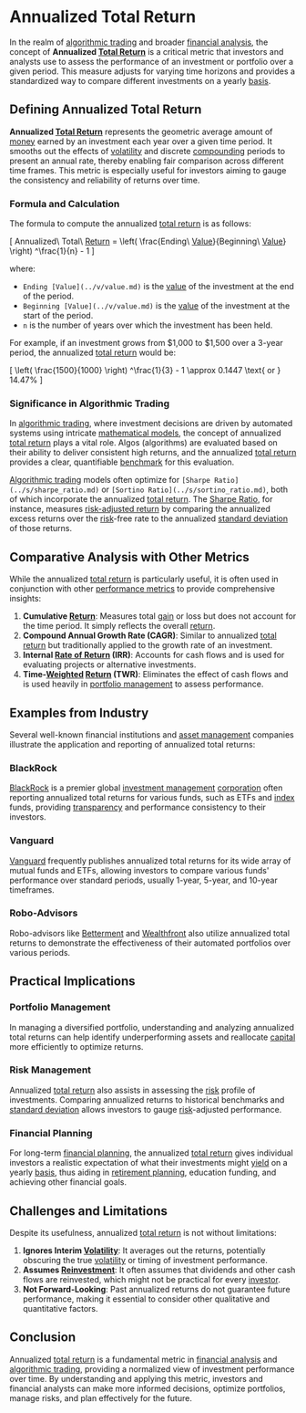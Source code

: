 # Annualized Total Return

In the realm of [algorithmic trading](../a/accountability.md) and broader [financial analysis](../f/financial_analysis.md), the concept of **Annualized [Total Return](../t/total_return.md)** is a critical metric that investors and analysts use to assess the performance of an investment or portfolio over a given period. This measure adjusts for varying time horizons and provides a standardized way to compare different investments on a yearly [basis](../b/basis.md).

## Defining Annualized Total Return

**Annualized [Total Return](../t/total_return.md)** represents the geometric average amount of [money](../m/money.md) earned by an investment each year over a given time period. It smooths out the effects of [volatility](../v/volatility.md) and discrete [compounding](../c/compounding.md) periods to present an annual rate, thereby enabling fair comparison across different time frames. This metric is especially useful for investors aiming to gauge the consistency and reliability of returns over time.

### Formula and Calculation

The formula to compute the annualized [total return](../t/total_return.md) is as follows:

\[ Annualized\ Total\ [Return](../r/return.md) = \left( \frac{Ending\ [Value](../v/value.md)}{Beginning\ [Value](../v/value.md)} \right) ^\frac{1}{n} - 1 \]

where:
- `Ending [Value](../v/value.md)` is the [value](../v/value.md) of the investment at the end of the period.
- `Beginning [Value](../v/value.md)` is the [value](../v/value.md) of the investment at the start of the period.
- `n` is the number of years over which the investment has been held.

For example, if an investment grows from $1,000 to $1,500 over a 3-year period, the annualized [total return](../t/total_return.md) would be:

\[ \left( \frac{1500}{1000} \right) ^\frac{1}{3} - 1 \approx 0.1447 \text{ or } 14.47\% \]

### Significance in Algorithmic Trading

In [algorithmic trading](../a/accountability.md), where investment decisions are driven by automated systems using intricate [mathematical models](../m/mathematical_models_in_trading.md), the concept of annualized [total return](../t/total_return.md) plays a vital role. Algos (algorithms) are evaluated based on their ability to deliver consistent high returns, and the annualized [total return](../t/total_return.md) provides a clear, quantifiable [benchmark](../b/benchmark.md) for this evaluation. 

[Algorithmic trading](../a/accountability.md) models often optimize for `[Sharpe Ratio](../s/sharpe_ratio.md)` or `[Sortino Ratio](../s/sortino_ratio.md)`, both of which incorporate the annualized [total return](../t/total_return.md). The [Sharpe Ratio](../s/sharpe_ratio.md), for instance, measures [risk-adjusted return](../r/risk-adjusted_return.md) by comparing the annualized excess returns over the [risk](../r/risk.md)-free rate to the annualized [standard deviation](../s/standard_deviation.md) of those returns.

## Comparative Analysis with Other Metrics

While the annualized [total return](../t/total_return.md) is particularly useful, it is often used in conjunction with other [performance metrics](../p/performance_metrics.md) to provide comprehensive insights:

1. **Cumulative [Return](../r/return.md)**: Measures total [gain](../g/gain.md) or loss but does not account for the time period. It simply reflects the overall [return](../r/return.md).
2. **Compound Annual Growth Rate (CAGR)**: Similar to annualized [total return](../t/total_return.md) but traditionally applied to the growth rate of an investment.
3. **Internal [Rate of Return](../r/rate_of_return.md) (IRR)**: Accounts for cash flows and is used for evaluating projects or alternative investments.
4. **Time-[Weighted](../w/weighted.md) [Return](../r/return.md) (TWR)**: Eliminates the effect of cash flows and is used heavily in [portfolio management](../p/par.md) to assess performance.

## Examples from Industry

Several well-known financial institutions and [asset management](../a/asset_management.md) companies illustrate the application and reporting of annualized total returns:

### BlackRock
[BlackRock](https://www.blackrock.com) is a premier global [investment management](../i/investment_management.md) [corporation](../c/corporation.md) often reporting annualized total returns for various funds, such as ETFs and [index](../i/index_instrument.md) funds, providing [transparency](../t/transparency.md) and performance consistency to their investors.

### Vanguard
[Vanguard](https://investor.vanguard.com) frequently publishes annualized total returns for its wide array of mutual funds and ETFs, allowing investors to compare various funds' performance over standard periods, usually 1-year, 5-year, and 10-year timeframes.

### Robo-Advisors
Robo-advisors like [Betterment](https://www.betterment.com) and [Wealthfront](https://www.wealthfront.com) also utilize annualized total returns to demonstrate the effectiveness of their automated portfolios over various periods.

## Practical Implications

### Portfolio Management
In managing a diversified portfolio, understanding and analyzing annualized total returns can help identify underperforming assets and reallocate [capital](../c/capital.md) more efficiently to optimize returns. 

### Risk Management
Annualized [total return](../t/total_return.md) also assists in assessing the [risk](../r/risk.md) profile of investments. Comparing annualized returns to historical benchmarks and [standard deviation](../s/standard_deviation.md) allows investors to gauge [risk](../r/risk.md)-adjusted performance.

### Financial Planning
For long-term [financial planning](../f/financial_planning.md), the annualized [total return](../t/total_return.md) gives individual investors a realistic expectation of what their investments might [yield](../y/yield.md) on a yearly [basis](../b/basis.md), thus aiding in [retirement planning](../r/retirement_planning.md), education funding, and achieving other financial goals.

## Challenges and Limitations

Despite its usefulness, annualized [total return](../t/total_return.md) is not without limitations:
1. **Ignores Interim [Volatility](../v/volatility.md)**: It averages out the returns, potentially obscuring the true [volatility](../v/volatility.md) or timing of investment performance.
2. **Assumes [Reinvestment](../r/reinvestment.md)**: It often assumes that dividends and other cash flows are reinvested, which might not be practical for every [investor](../i/investor.md).
3. **Not Forward-Looking**: Past annualized returns do not guarantee future performance, making it essential to consider other qualitative and quantitative factors.

## Conclusion

Annualized [total return](../t/total_return.md) is a fundamental metric in [financial analysis](../f/financial_analysis.md) and [algorithmic trading](../a/accountability.md), providing a normalized view of investment performance over time. By understanding and applying this metric, investors and financial analysts can make more informed decisions, optimize portfolios, manage risks, and plan effectively for the future.